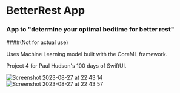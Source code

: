 # BetterRest App
### App to "determine your optimal bedtime for better rest" 
####(Not for actual use)

Uses Machine Learning model built with the CoreML framework. 

Project 4 for Paul Hudson's 100 days of SwiftUI.

![Screenshot 2023-08-27 at 22 43 14](https://github.com/lyuhiroyama/BetterRest-App/assets/98152295/5df291de-b21b-4f2f-9082-75858af8a22f)  ![Screenshot 2023-08-27 at 22 43 57](https://github.com/lyuhiroyama/BetterRest-App/assets/98152295/b01e31a7-08f1-480b-bfc1-708c88e7f945)
